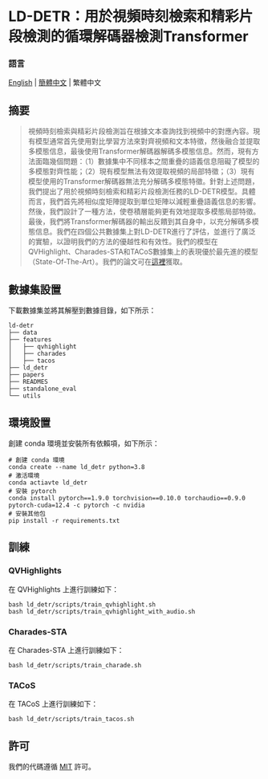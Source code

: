 # LD-DETR：用於視頻時刻檢索和精彩片段檢測的循環解碼器檢測Transformer

### 語言

[English](../README.md) | [簡體中文](./README_simplified_chinese.md) | 繁體中文

## 摘要

> 視頻時刻檢索與精彩片段檢測旨在根據文本查詢找到視頻中的對應內容。現有模型通常首先使用對比學習方法來對齊視頻和文本特徵，然後融合並提取多模態信息，最後使用Transformer解碼器解碼多模態信息。然而，現有方法面臨幾個問題：（1）數據集中不同樣本之間重疊的語義信息阻礙了模型的多模態對齊性能；（2）現有模型無法有效提取視頻的局部特徵；（3）現有模型使用的Transformer解碼器無法充分解碼多模態特徵。針對上述問題，我們提出了用於視頻時刻檢索和精彩片段檢測任務的LD-DETR模型。具體而言，我們首先將相似度矩陣提取到單位矩陣以減輕重疊語義信息的影響。然後，我們設計了一種方法，使卷積層能夠更有效地提取多模態局部特徵。最後，我們將Transformer解碼器的輸出反饋到其自身中，以充分解碼多模態信息。我們在四個公共數據集上對LD-DETR進行了評估，並進行了廣泛的實驗，以證明我們的方法的優越性和有效性。我們的模型在QVHighlight、Charades-STA和TACoS數據集上的表現優於最先進的模型（State-Of-The-Art）。我們的論文可在[這裡](./paper_traditional_chinese.pdf)獲取。

## 數據集設置

下載數據集並將其解壓到數據目錄，如下所示：

```
ld-detr
├── data
├── features
│   ├── qvhighlight
│   ├── charades
│   ├── tacos
├── ld_detr
├── papers
├── READMES
├── standalone_eval
└── utils
```

## 環境設置

創建 conda 環境並安裝所有依賴項，如下所示：

```
# 創建 conda 環境
conda create --name ld_detr python=3.8
# 激活環境
conda actiavte ld_detr
# 安裝 pytorch
conda install pytorch==1.9.0 torchvision==0.10.0 torchaudio==0.9.0 pytorch-cuda=12.4 -c pytorch -c nvidia
# 安裝其他包
pip install -r requirements.txt
```

## 訓練

### QVHighlights

在 QVHighlights 上進行訓練如下：

```
bash ld_detr/scripts/train_qvhighlight.sh
bash ld_detr/scripts/train_qvhighlight_with_audio.sh
```

### Charades-STA

在 Charades-STA 上進行訓練如下：

```
bash ld_detr/scripts/train_charade.sh
```

### TACoS

在 TACoS 上進行訓練如下：

```
bash ld_detr/scripts/train_tacos.sh
```

## 許可

我們的代碼遵循 [MIT](../LICENSE.md) 許可。
